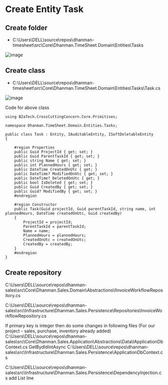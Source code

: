 # Create Entity Task 

## Create folder
- C:\Users\DELL\source\repos\dhanman-timesheet\src\Core\Dhanman.TimeSheet.Domain\Entities\Tasks 

![image](https://github.com/b2atech/dhanman-docs/assets/91184041/06e939ca-32c8-4a8f-92d8-1b364834f5c6)

## Create class
- C:\Users\DELL\source\repos\dhanman-timesheet\src\Core\Dhanman.TimeSheet.Domain\Entities\Tasks\Task.cs

![image](https://github.com/b2atech/dhanman-docs/assets/91184041/291c7ff7-4dce-4a5a-91d4-10d570dd9a81)

Code for above class 
 
```using B2aTech.CrossCuttingConcern.Core.Abstractions;
using B2aTech.CrossCuttingConcern.Core.Primitives;

namespace Dhanman.TimeSheet.Domain.Entities.Tasks;

public class Task : Entity, IAuditableEntity, ISoftDeletableEntity
{

    #region Properties
    public Guid ProjectId { get; set; }
    public Guid ParentTaskId { get; set; }
    public string Name { get; set; }
    public int PlannedHours { get; set; }
    public DateTime CreatedOnUtc { get; }
    public DateTime? ModifiedOnUtc { get; set; }
    public DateTime? DeletedOnUtc { get; }
    public bool IsDeleted { get; set; }
    public Guid CreatedBy { get; set; }
    public Guid? ModifiedBy { get; set; }
    #endregion

    #region Constructor
    public Task(Guid projectId, Guid parentTaskId, string name, int plannedHours, DateTime createdOnUtc, Guid createdBy)
    {
        ProjectId = projectId;
        ParentTaskId = parentTaskId;
        Name = name;
        PlannedHours = plannedHours;
        CreatedOnUtc = createdOnUtc;
        CreatedBy = createdBy;
    }
    #endregion
}
```
## Create repository 

 
C:\Users\DELL\source\repos\dhanman-sales\src\Core\Dhanman.Sales.Domain\Abstractions\IInvoiceWorkflowRepository.cs
 

C:\Users\DELL\source\repos\dhanman-sales\src\Infrastructure\Dhanman.Sales.Persistence\Repositories\InvoiceWorkflowRepository.cs

If primary key is integer then do some changes in following files (For our project - sales, purchase, inventory already added)  
C:\Users\DELL\source\repos\dhanman-sales\src\Core\Dhanman.Sales.Application\Abstractions\Data\IApplicationDbContext.cs
GetBydIdIntAsync
C:\Users\DELL\source\repos\dhanman-sales\src\Infrastructure\Dhanman.Sales.Persistence\ApplicationDbContext.cs

C:\Users\DELL\source\repos\dhanman-sales\src\Infrastructure\Dhanman.Sales.Persistence\DependencyInjection.cs
add List line
